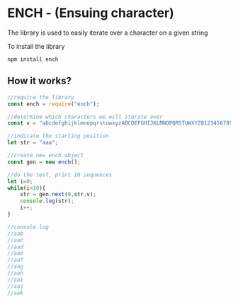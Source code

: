 # ENCH - (Ensuing character)

The library is used to easily iterate over a character on a given string

To install the library
```
npm install ench
```

## How it works?
```js
//require the library
const ench = require("ench");

//determine which characters we will iterate over
const v = "abcdefghijklmnopqrstuwxyzABCDEFGHIJKLMNOPQRSTUWXYZ0123456789-_=+)(*&^%$#@!;:?";

//indicate the starting position
let str = "aaa";

//create new ench object
const gen = new ench();

//do the test, print 10 sequences
let i=0;
while(i<10){
    str = gen.next(0,str,v);
    console.log(str);
    i++;
}

//console.log
//aab
//aac
//aad
//aae
//aaf
//aag
//aah
//aai
//aaj
//aak
```
